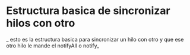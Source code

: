 # Estructura basica de sincronizar hilos con otro 
_ esto es la estructura basica para sincronizar un hilo con otro y que ese otro hilo le mande el notifyAll o notify_ 
